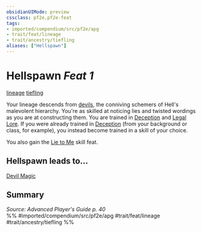 ```yaml
---
obsidianUIMode: preview
cssclass: pf2e,pf2e-feat
tags:
- imported/compendium/src/pf2e/apg
- trait/feat/lineage
- trait/ancestry/tiefling
aliases: ["Hellspawn"]
---
```

# Hellspawn  *Feat 1*  
[lineage](lineage-apg.md)  [tiefling](tiefling-b1.md)  


Your lineage descends from [devils](devil.md), the conniving schemers of Hell's malevolent hierarchy. You're as skilled at noticing lies and twisted wordings as you are at constructing them. You are trained in [Deception](../skills.md#Deception) and [Legal Lore](../skills.md#Lore). If you were already trained in [Deception](../skills.md#Deception) (from your background or class, for example), you instead become trained in a skill of your choice.

You also gain the [Lie to Me](lie-to-me.md) skill feat.

## Hellspawn leads to...

[Devil Magic](devil-magic-apg.md)

## Summary

*Source: Advanced Player's Guide p. 40*  
%% #imported/compendium/src/pf2e/apg #trait/feat/lineage #trait/ancestry/tiefling %%